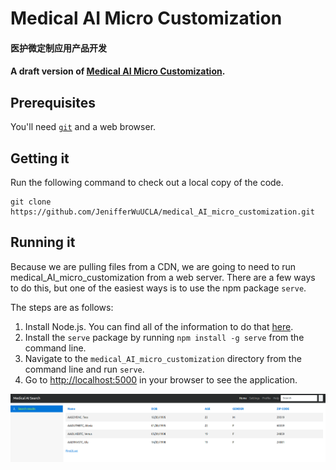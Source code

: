 # Medical AI Micro Customization
#### 医护微定制应用产品开发
#### A draft version of [Medical AI Micro Customization](https://github.com/JenifferWuUCLA/medical_AI_micro_customization).


## Prerequisites
You'll need [`git`](http://git-scm.com/) and a web browser.


## Getting it
Run the following command to check out a local copy of the code.

```shell
git clone https://github.com/JenifferWuUCLA/medical_AI_micro_customization.git
```


## Running it
Because we are pulling files from a CDN, we are going to need to run medical_AI_micro_customization from a web server. There are a few ways to do this, but one of the easiest ways is to use the npm package `serve`.

The steps are as follows:

1. Install Node.js. You can find all of the information to do that [here](http://nodejs.org/).
2. Install the `serve` package by running `npm install -g serve` from the command line.
3. Navigate to the `medical_AI_micro_customization` directory from the command line and run `serve`.
4. Go to [http://localhost:5000](http://localhost:5000) in your browser to see the application.

![Main Page](https://github.com/JenifferWuUCLA/medical_AI_micro_customization/blob/master/image/Medical%20AI%20Search.png)
